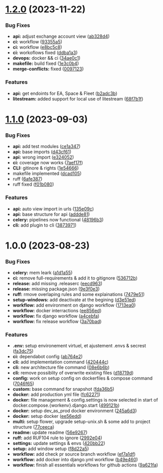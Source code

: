# [1.2.0](https://github.com/napse-invest/napse-developer-toolkit/compare/v1.1.0...v1.2.0) (2023-11-22)


### Bug Fixes

* **api:** adjust exchange account view ([ab328d4](https://github.com/napse-invest/napse-developer-toolkit/commit/ab328d4d77f71d1bbab4402b36c578b5a8185094))
* **ci:** workflow ([93355a5](https://github.com/napse-invest/napse-developer-toolkit/commit/93355a5479598298ae78cc3cb4ca51b55dc7803f))
* **ci:** workflow ([e8bc5c8](https://github.com/napse-invest/napse-developer-toolkit/commit/e8bc5c850230aaf82f825c8f5e8bdc14f5c78e95))
* **ci:** workoflows fixed ([ddba1a3](https://github.com/napse-invest/napse-developer-toolkit/commit/ddba1a3967e098c53638ccff64dcb0605e268966))
* **devops:** docker && ci ([34ae0c1](https://github.com/napse-invest/napse-developer-toolkit/commit/34ae0c1414f0bf5f8d2d87769c5cf50ea1e98436))
* **makefile:** build fixed ([1e3c0b4](https://github.com/napse-invest/napse-developer-toolkit/commit/1e3c0b460cac69479388e65209a9d3918ba398b1))
* **merge-conflicts:** fixed ([0097123](https://github.com/napse-invest/napse-developer-toolkit/commit/0097123bb8b58eb67f082d00bfed65da01ab2cc7))


### Features

* **api:** get endoints for EA, Space & Fleet ([b2adc3b](https://github.com/napse-invest/napse-developer-toolkit/commit/b2adc3bbf787fd058b88b71fb0d6bce86f916ee3))
* **litestream:** added support for local use of litestream ([68f7b1f](https://github.com/napse-invest/napse-developer-toolkit/commit/68f7b1f86b0e9ebc7130aa627ae32b21d0332a45))

# [1.1.0](https://github.com/napse-invest/napse-developer-toolkit/compare/v1.0.0...v1.1.0) (2023-09-03)


### Bug Fixes

* **api:** add test modules ([ce1a347](https://github.com/napse-invest/napse-developer-toolkit/commit/ce1a34785809544ebce412f48d38130bf5a3eccc))
* **api:** base imports ([d43cf61](https://github.com/napse-invest/napse-developer-toolkit/commit/d43cf61f081b3e15bdc3d9b24f8f142a1952519e))
* **api:** wrong import ([e324052](https://github.com/napse-invest/napse-developer-toolkit/commit/e324052adac05deeda5284de563b91f36ba4267b))
* **ci:** coverage now works ([7aef17f](https://github.com/napse-invest/napse-developer-toolkit/commit/7aef17fbc343365030c80ae5d1c0a449cfc863ef))
* **CLI:** gitinore & rights ([1e54666](https://github.com/napse-invest/napse-developer-toolkit/commit/1e54666334dc29fb31b76dcb9c3706fb56634187))
* makefile implemented ([dcad105](https://github.com/napse-invest/napse-developer-toolkit/commit/dcad105bd64bea357e91c739ad4ff364007de566))
* ruff ([6afe387](https://github.com/napse-invest/napse-developer-toolkit/commit/6afe38704a67ffedd8e29af05fcedbe1fd478e7f))
* ruff fixed ([f01b080](https://github.com/napse-invest/napse-developer-toolkit/commit/f01b080e6c629ee434beebe856875f50c85529c2))


### Features

* **api:** auto view import in urls ([135e09c](https://github.com/napse-invest/napse-developer-toolkit/commit/135e09c309c7994a04968fa8b76ad8e036821815))
* **api:** base structure for api ([addde81](https://github.com/napse-invest/napse-developer-toolkit/commit/addde81e2dc77f6e167ada19972ef5ad808ba766))
* **celery:** pipelines now functional ([48196b3](https://github.com/napse-invest/napse-developer-toolkit/commit/48196b3ae6c112fa39fb4a0ae2c9fafa25b4e188))
* **cli:** add plugin to cli ([3873971](https://github.com/napse-invest/napse-developer-toolkit/commit/38739716464b0c9048cd5614f3cc323638a41e0d))

# 1.0.0 (2023-08-23)


### Bug Fixes

* **celery:** mem leark ([a1d1a55](https://github.com/napse-invest/napse-developer-toolkit/commit/a1d1a55aedf1367524a235fc3822b111d595de0f))
* **ci:** remove full-requirements & add it to gitignore ([536712b](https://github.com/napse-invest/napse-developer-toolkit/commit/536712b67b1fbdba42f65a0cf2c155005a4a52b7))
* **release:** add missing .releaserc ([eecd963](https://github.com/napse-invest/napse-developer-toolkit/commit/eecd963e1bcf73157617d21d5f71231e00668386))
* **release:** missing package.json ([9e3f0e3](https://github.com/napse-invest/napse-developer-toolkit/commit/9e3f0e377e668cd5e2ada317689f604954303056))
* **ruff:** rmove overlaping rules and some explainations ([7479e51](https://github.com/napse-invest/napse-developer-toolkit/commit/7479e513b310a34ff123a8ef06838cc900cc2163))
* **setup-windows:** add deactivate at the begining ([d3e51ed](https://github.com/napse-invest/napse-developer-toolkit/commit/d3e51ed430cfeae24c49c2074e26d30c236b4f5f))
* **workflow:** add environment on django workflow ([1713ea0](https://github.com/napse-invest/napse-developer-toolkit/commit/1713ea063325c319319b0a4071427cda735a86b1))
* **workflow:** docker interractions ([ee856ed](https://github.com/napse-invest/napse-developer-toolkit/commit/ee856ed2e3f31837b110f271a2c856de2145d3fa))
* **workflow:** fix django workflow ([a4cebfa](https://github.com/napse-invest/napse-developer-toolkit/commit/a4cebfa736e2120490bc314e3c41943b09086295))
* **workflow:** fix release workflow ([3a70bad](https://github.com/napse-invest/napse-developer-toolkit/commit/3a70bad672fdd395061d7ea6672b66a18b999845))


### Features

* **.env:** setup environement virtuel, et ajustement .envs & secrest ([fa3dc75](https://github.com/napse-invest/napse-developer-toolkit/commit/fa3dc75e1c00d801463e5b61e47c66aa4d859899))
* **ci:** dependabot config ([ab764e2](https://github.com/napse-invest/napse-developer-toolkit/commit/ab764e260920a7bfa0eb0ad4b692211657cdcc4f))
* **cli:** add implementation command ([420444c](https://github.com/napse-invest/napse-developer-toolkit/commit/420444cf3ea6805f12e212530a0b2f33a999b581))
* **cli:** new architecture file command ([08e6b6b](https://github.com/napse-invest/napse-developer-toolkit/commit/08e6b6b0c83aad2dad9964dd5749b50a32995d86))
* **cli:** remove possiblity of overwrite existing files ([d18719d](https://github.com/napse-invest/napse-developer-toolkit/commit/d18719df55350d25c8449524f8752b367f4cf679))
* **config:** work on setup config on dockerfiles & compose command ([7046f65](https://github.com/napse-invest/napse-developer-toolkit/commit/7046f65caba0d0332f73c6ade99a4ff561cd1f76))
* **custom:** base command for snapshot ([fda36b5](https://github.com/napse-invest/napse-developer-toolkit/commit/fda36b524635f922f7d0f7c63d979e1e7e3879ef))
* **docker:** add production yml file ([fc62271](https://github.com/napse-invest/napse-developer-toolkit/commit/fc62271db60e0e617efbf9f92966cc5f98598ec3))
* **docker:** file management & config.settings is now selected in start of docker.compose.{workenv}.django.start ([499121b](https://github.com/napse-invest/napse-developer-toolkit/commit/499121bb1ce2ff2204d485eafab61967cff04e5a))
* **docker:** setup dev_as_prod docker environment ([245a6d3](https://github.com/napse-invest/napse-developer-toolkit/commit/245a6d329d3870faf1de774277d5561dc7e44c0d))
* **docker:** setup docker ([ee56edd](https://github.com/napse-invest/napse-developer-toolkit/commit/ee56eddc93310812da69f2eab26ed45854d74b3c))
* **multi:** setup flower, upgrade setup-unix.sh & some add to project structure ([77ceeca](https://github.com/napse-invest/napse-developer-toolkit/commit/77ceeca0de4baeb581f244fffda57bc384c9ff30))
* **readme:** update readme ([56e9267](https://github.com/napse-invest/napse-developer-toolkit/commit/56e92672fc36df41821b77cdbe972f8fbd539fca))
* **ruff:** add RUF104 rule to ignore ([2992e04](https://github.com/napse-invest/napse-developer-toolkit/commit/2992e04ff0730305fa8a6f34c156b3ad1d53e13a))
* **settings:** update settings & envs ([420bb22](https://github.com/napse-invest/napse-developer-toolkit/commit/420bb22099e1636535d8263835ac37617aa8ff7a))
* **setup:** add window setup ([f8d22a5](https://github.com/napse-invest/napse-developer-toolkit/commit/f8d22a5e8837adbe5a9b27e70c45c8e0688ff15a))
* **workflow:** add check pr source branch workflow ([ef7a1df](https://github.com/napse-invest/napse-developer-toolkit/commit/ef7a1dfb89da036e5ac4a8eea6bad802ed5faf15))
* **workflow:** add docker into django.yml workflow ([b49e460](https://github.com/napse-invest/napse-developer-toolkit/commit/b49e460f969af2881a911f548980f3afe449f56f))
* **workflow:** finish all essentials workflows for github actions ([9a621fa](https://github.com/napse-invest/napse-developer-toolkit/commit/9a621fad509142e0063585750203be83acf9c514))
